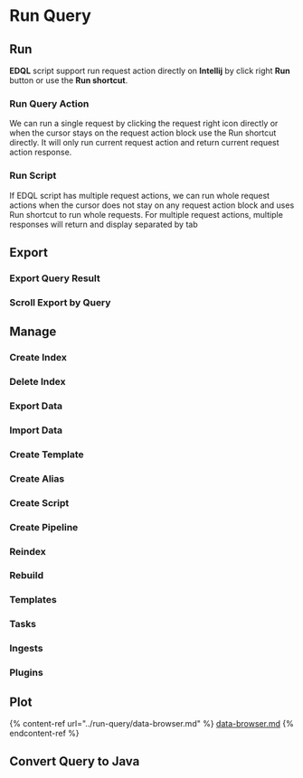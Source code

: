 # Run Query

## Run

**EDQL** script support run request action directly on **Intellij** by click right **Run** button or use the **Run shortcut**.

### Run Query Action

We can run a single request by clicking the request right icon directly or when the cursor stays on the request action block use the Run shortcut directly. It will only run current request action and return current request action response.

### Run Script

If EDQL script has multiple request actions, we can run whole request actions when the cursor does not stay on any request action block and uses Run shortcut to run whole requests. For multiple request actions, multiple responses will return and display separated by tab

## Export

### Export Query Result

### Scroll Export by Query

## Manage

### Create Index

### Delete Index

### Export Data

### Import Data

### Create Template

### Create Alias

### Create Script

### Create Pipeline

### Reindex

### Rebuild

### Templates

### Tasks

### Ingests

### Plugins

## Plot

{% content-ref url="../run-query/data-browser.md" %}
[data-browser.md](../run-query/data-browser.md)
{% endcontent-ref %}

## Convert Query to Java
